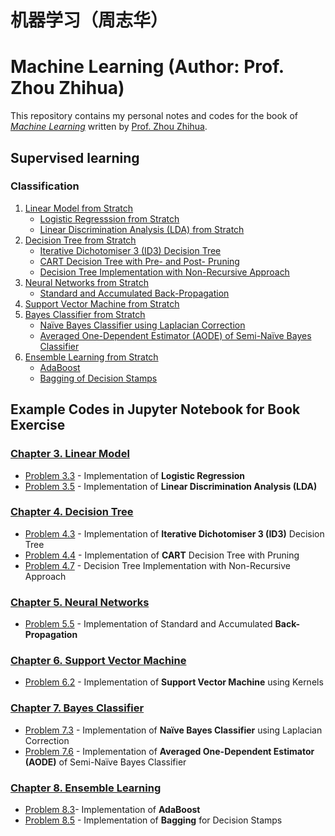 # 机器学习（周志华）
# Machine Learning (Author: Prof. Zhou Zhihua)

This repository contains my personal notes and codes for the book of [_Machine Learning_](http://cs.nju.edu.cn/zhouzh/zhouzh.files/publication/MLbook2016.htm "Book information") written by [Prof. Zhou Zhihua](http://cs.nju.edu.cn/zhouzh/ "Author Personal Website"). 

## Supervised learning
### Classification
1. [Linear Model from Stratch](https://github.com/Hatchin/Machine-Learning-Zhou_Zhihua/tree/master/Linear)
   - [Logistic Regresssion from Stratch](https://github.com/Hatchin/Machine-Learning-Zhou_Zhihua/tree/master/Linear/LogisticRegression) 
   - [Linear Discrimination Analysis (LDA) from Stratch](https://github.com/Hatchin/Machine-Learning-Zhou_Zhihua/tree/master/Linear/LDA) 
2. [Decision Tree from Stratch](https://github.com/Hatchin/Machine-Learning-Zhou_Zhihua/tree/master/DecisionTree/)
   - [Iterative Dichotomiser 3 (ID3) Decision Tree](https://github.com/Hatchin/Machine-Learning-Zhou_Zhihua/tree/master/DecisionTree/ID3)
   - [CART Decision Tree with Pre- and Post- Pruning](https://github.com/Hatchin/Machine-Learning-Zhou_Zhihua/tree/master/DecisionTree/CART)
   - [Decision Tree Implementation with Non-Recursive Approach](https://github.com/Hatchin/Machine-Learning-Zhou_Zhihua/tree/master/DecisionTree/Non-Recursive-Tree)
3. [Neural Networks from Stratch](https://github.com/Hatchin/Machine-Learning-Zhou_Zhihua/tree/master/NeuralNetworks)
   - [Standard and Accumulated Back-Propagation](https://github.com/Hatchin/Machine-Learning-Zhou_Zhihua/tree/master/NeuralNetworks/BackPropagation)
4. [Support Vector Machine from Stratch](https://github.com/Hatchin/Machine-Learning-Zhou_Zhihua/tree/master/SVM/)
5. [Bayes Classifier from Stratch](https://github.com/Hatchin/Machine-Learning-Zhou_Zhihua/tree/master/Bayes)
   - [Naïve Bayes Classifier using Laplacian Correction](https://github.com/Hatchin/Machine-Learning-Zhou_Zhihua/tree/master/Bayes/Nai%CC%88veBayes)
   - [Averaged One-Dependent Estimator (AODE) of Semi-Naïve Bayes Classifier](https://github.com/Hatchin/Machine-Learning-Zhou_Zhihua/tree/master/Bayes/AODE)
6. [Ensemble Learning from Stratch](https://github.com/Hatchin/Machine-Learning-Zhou_Zhihua/tree/master/EnsembleLearning)
   - [AdaBoost](https://github.com/Hatchin/Machine-Learning-Zhou_Zhihua/tree/master/EnsembleLearning/AdaBoost)
   - [Bagging of Decision Stamps](https://github.com/Hatchin/Machine-Learning-Zhou_Zhihua/tree/master/EnsembleLearning/Bagging)


## Example Codes in Jupyter Notebook for Book Exercise
### [Chapter 3. Linear Model](https://github.com/Hatchin/Machine-Learning-Zhou_Zhihua/tree/master/Linear)
- [Problem 3.3](https://github.com/Hatchin/Machine-Learning-Zhou_Zhihua/tree/master/Linear/LogisticRegression/code/3.3.ipynb) - Implementation of **Logistic Regression** 
- [Problem 3.5](https://github.com/Hatchin/Machine-Learning-Zhou_Zhihua/tree/master/Linear/LDA/code/3.5.ipynb) - Implementation of **Linear Discrimination Analysis (LDA)**

### [Chapter 4. Decision Tree](https://github.com/Hatchin/Machine-Learning-Zhou_Zhihua/tree/master/DecisionTree/)
- [Problem 4.3](https://github.com/Hatchin/Machine-Learning-Zhou_Zhihua/tree/master/DecisionTree/ID3/code/4.3.ipynb) - Implementation of **Iterative Dichotomiser 3 (ID3)** Decision Tree
- [Problem 4.4](https://github.com/Hatchin/Machine-Learning-Zhou_Zhihua/tree/master/DecisionTree/CART/code/4.4.ipynb) - Implementation of **CART** Decision Tree with Pruning
- [Problem 4.7](https://github.com/Hatchin/Machine-Learning-Zhou_Zhihua/tree/master/DecisionTree/Non-Recursive-Tree/code/4.7.ipynb) - Decision Tree Implementation with Non-Recursive Approach

### [Chapter 5. Neural Networks](https://github.com/Hatchin/Machine-Learning-Zhou_Zhihua/tree/master/NeuralNetworks)
- [Problem 5.5](https://github.com/Hatchin/Machine-Learning-Zhou_Zhihua/tree/master/NeuralNetworks/BackPropagation/code/5.5.ipynb) - Implementation of Standard and Accumulated **Back-Propagation**

### [Chapter 6. Support Vector Machine](https://github.com/Hatchin/Machine-Learning-Zhou_Zhihua/tree/master/SVM/)
- [Problem 6.2](https://github.com/Hatchin/Machine-Learning-Zhou_Zhihua/tree/master/SVM/SVM/code/6.2.ipynb) - Implementation of **Support Vector Machine** using Kernels

### [Chapter 7. Bayes Classifier](https://github.com/Hatchin/Machine-Learning-Zhou_Zhihua/tree/master/Bayes)
- [Problem 7.3](https://github.com/Hatchin/Machine-Learning-Zhou_Zhihua/tree/master/Bayes/Nai%CC%88veBayes/code/7.3.ipynb) - Implementation of **Naïve Bayes Classifier** using Laplacian Correction
- [Problem 7.6](https://github.com/Hatchin/Machine-Learning-Zhou_Zhihua/tree/master/Bayes/AODE/code/7.6.ipynb) - Implementation of **Averaged One-Dependent Estimator (AODE)** of Semi-Naïve Bayes Classifier 

### [Chapter 8. Ensemble Learning](https://github.com/Hatchin/Machine-Learning-Zhou_Zhihua/tree/master/EnsembleLearning)
- [Problem 8.3](https://github.com/Hatchin/Machine-Learning-Zhou_Zhihua/tree/master/EnsembleLearning/AdaBoost/code/8.3.ipynb)- Implementation of **AdaBoost** 
- [Problem 8.5](https://github.com/Hatchin/Machine-Learning-Zhou_Zhihua/tree/master/EnsembleLearning/Bagging/code/8.5.ipynb) - Implementation of **Bagging** for Decision Stamps
